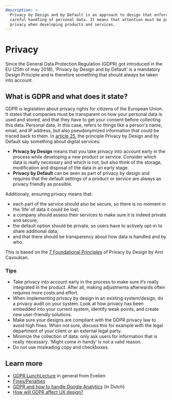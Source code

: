 ```yaml
---
description: >-
  Privacy by Design and by Default is an approach to design that enforces a
  careful handling of personal data. It means that attention must be paid to
  privacy when developing products and services.
---
```


# Privacy

Since the General Data Protection Regulation (GDPR) got introduced in the EU (25th of may 2018), ‘Privacy by Design and by Default’ is a mandatory Design Principle and is therefore something that should always be taken into account.

## What is GDPR and what does it state?&#x20;

GDPR is legislation about privacy rights for citizens of the European Union. It states that companies must be transparent on how your personal data is used and stored, and that they have to get your consent before collecting this data. Personal data, in this case, refers to things like a person's name, email, and IP address, but also pseudonymized information that could be traced back to them. In [article 25](https://eur-lex.europa.eu/legal-content/EN/TXT/?uri=CELEX%3A32016R0679#d1e3063-1-1), the principle Privacy by Design and by Default say something about digital services:

* **Privacy by Design** means that you take privacy into account early in the process while developing a new product or service. Consider which data is really necessary and which is not, but also think of the storage, modification and disposal of the data in an early stage.&#x20;
* **Privacy by Default** can be seen as part of privacy by design and requires that the default settings of a product or service are always as privacy friendly as possible.&#x20;

Additionaly, ensuring privacy means that:

* each part of the service should also be secure, so there is no moment in the ‘life’ of data it could be lost;
* a company should assess their services to make sure it is indeed private and secure;
* the default option should be private, so users have to actively opt-in to share additional data;
* and that there should be transparency about how data is handled and by who.

This is based on the [7 Foundational Principles](https://gdprinformer.com/gdpr-articles/7-key-principles-privacy-design) of Privacy by Design by Ann Cavoukian.

### Tips&#x20;

* Take privacy into account early in the process to make sure it’s really integrated in the product. After all, making adjustments afterwards often requires more costs and effort.
* When implementing privacy by design in an existing system/design, do a privacy audit on your system. Look at how privacy has been embedded into your current system, identify weak points, and create new user-friendly solutions.
* Make sure your designs are compliant with the GDPR privacy law to avoid high fines. When not sure, discuss this for example with the legal department of your client or an external legal party.
* Minimize the collection of data: only ask users for information that is really necessary. ‘Might come in handy’ is not a valid reason.
* Do not use misleading copy and checkboxes.

## Learn more&#x20;

* [GDPR LunchLecture](https://www.dropbox.com/home/hike-one_academy/01_lunchlectures/2018/GDPR%20-%20AVG?preview=GDPR+-+Whatwhat%3F.key) in general from Evelien
* [Fines/Penalties](https://gdpr-info.eu/issues/fines-penalties/)
* [GDPR and how to handle Google Analytics](https://autoriteitpersoonsgegevens.nl/nl/onderwerpen/internet-telefoon-tv-en-post/cookies#hoe-kan-ik-bij-google-analytics-de-privacy-van-mijn-websitebezoekers-beschermen-4898) (in Dutch)
* [How will GDPR affect UX design?](https://www.invisionapp.com/inside-design/gdpr-ux-design/)
